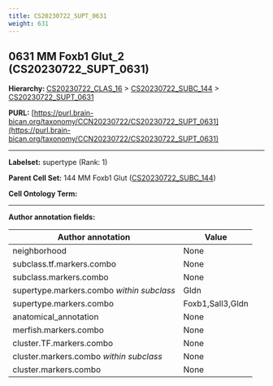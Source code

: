 ```yaml
---
title: CS20230722_SUPT_0631
weight: 631
---
```

## 0631 MM Foxb1 Glut_2 (CS20230722_SUPT_0631)
<b>Hierarchy: </b>
[CS20230722_CLAS_16](../CS20230722_CLAS_16) >
[CS20230722_SUBC_144](../CS20230722_SUBC_144) >
[CS20230722_SUPT_0631](../CS20230722_SUPT_0631)

**PURL:** [https://purl.brain-bican.org/taxonomy/CCN20230722/CS20230722_SUPT_0631](https://purl.brain-bican.org/taxonomy/CCN20230722/CS20230722_SUPT_0631)

---


**Labelset:** supertype (Rank: 1)

**Parent Cell Set:** 144 MM Foxb1 Glut ([CS20230722_SUBC_144](../CS20230722_SUBC_144))



**Cell Ontology Term:** 

[MARKER GENES.]: #


---

[TRANSFERRED ANNOTATIONS.]: #


[AUTHOR ANNOTATION FIELDS.]: #


**Author annotation fields:**

| Author annotation | Value |
|-------------------|-------|
|neighborhood|None|
|subclass.tf.markers.combo|None|
|subclass.markers.combo|None|
|supertype.markers.combo _within subclass_|Gldn|
|supertype.markers.combo|Foxb1,Sall3,Gldn|
|anatomical_annotation|None|
|merfish.markers.combo|None|
|cluster.TF.markers.combo|None|
|cluster.markers.combo _within subclass_|None|
|cluster.markers.combo|None|

